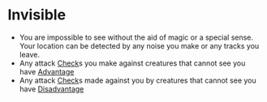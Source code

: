 # Invisible

- You are impossible to see without the aid of magic or a special sense. Your location can be detected by any noise you make or any tracks you leave.
- Any attack [Check](Check.md)s you make against creatures that cannot see you have [Advantage](Advantage.md)
- Any attack [Check](Check.md)s made against you by creatures that cannot see you have [Disadvantage](Disadvantage.md)